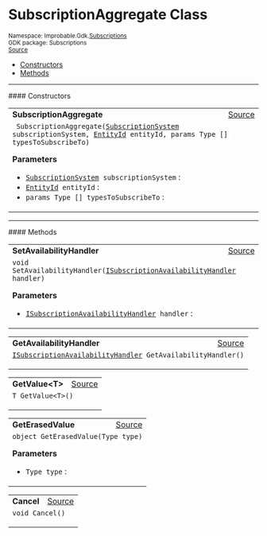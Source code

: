 
# SubscriptionAggregate Class
<sup>
Namespace: Improbable.Gdk.<a href="{{urlRoot}}/api/subscriptions-index">Subscriptions</a><br/>
GDK package: Subscriptions<br/>
<a href="https://www.github.com/spatialos/gdk-for-unity/blob/15bb5eac/workers/unity/Packages/io.improbable.gdk.core/Subscriptions/SubscriptionAggregate.cs/#L7">Source</a>
<style>
a code {
                    padding: 0em 0.25em!important;
}
code {
                    background-color: #ffffff!important;
}
</style>
</sup>
<nav id="pageToc" class="page-toc"><ul><li><a href="#constructors">Constructors</a>
<li><a href="#methods">Methods</a>
</ul></nav>












</p>
<hr style="width:100%; border-top-color:#d8d8d8" />
#### Constructors


</p>




<table width="100%">
    <tr>
        <td style="border-right:none"><b>SubscriptionAggregate</b></td>
        <td style="border-left:none; text-align:right"><a href="https://www.github.com/spatialos/gdk-for-unity/blob/15bb5eac/workers/unity/Packages/io.improbable.gdk.core/Subscriptions/SubscriptionAggregate.cs/#L16">Source</a></td>
    </tr>
    <tr>
        <td colspan="2">
<code> SubscriptionAggregate(<a href="{{urlRoot}}/api/subscriptions/subscription-system">SubscriptionSystem</a> subscriptionSystem, <a href="{{urlRoot}}/api/core/entity-id">EntityId</a> entityId, params Type [] typesToSubscribeTo)</code></p>



</p>

<b>Parameters</b>

<ul>
<li><code><a href="{{urlRoot}}/api/subscriptions/subscription-system">SubscriptionSystem</a> subscriptionSystem</code> : </li>
<li><code><a href="{{urlRoot}}/api/core/entity-id">EntityId</a> entityId</code> : </li>
<li><code>params Type [] typesToSubscribeTo</code> : </li>
</ul>





</td>
    </tr>
</table>




</p>
<hr style="width:100%; border-top-color:#d8d8d8" />
#### Methods


</p>




<table width="100%">
    <tr>
        <td style="border-right:none"><b>SetAvailabilityHandler</b></td>
        <td style="border-left:none; text-align:right"><a href="https://www.github.com/spatialos/gdk-for-unity/blob/15bb5eac/workers/unity/Packages/io.improbable.gdk.core/Subscriptions/SubscriptionAggregate.cs/#L31">Source</a></td>
    </tr>
    <tr>
        <td colspan="2">
<code>void SetAvailabilityHandler(<a href="{{urlRoot}}/api/subscriptions/i-subscription-availability-handler">ISubscriptionAvailabilityHandler</a> handler)</code></p>



</p>

<b>Parameters</b>

<ul>
<li><code><a href="{{urlRoot}}/api/subscriptions/i-subscription-availability-handler">ISubscriptionAvailabilityHandler</a> handler</code> : </li>
</ul>





</td>
    </tr>
</table>


<table width="100%">
    <tr>
        <td style="border-right:none"><b>GetAvailabilityHandler</b></td>
        <td style="border-left:none; text-align:right"><a href="https://www.github.com/spatialos/gdk-for-unity/blob/15bb5eac/workers/unity/Packages/io.improbable.gdk.core/Subscriptions/SubscriptionAggregate.cs/#L40">Source</a></td>
    </tr>
    <tr>
        <td colspan="2">
<code><a href="{{urlRoot}}/api/subscriptions/i-subscription-availability-handler">ISubscriptionAvailabilityHandler</a> GetAvailabilityHandler()</code></p>






</td>
    </tr>
</table>


<table width="100%">
    <tr>
        <td style="border-right:none"><b>GetValue&lt;T&gt;</b></td>
        <td style="border-left:none; text-align:right"><a href="https://www.github.com/spatialos/gdk-for-unity/blob/15bb5eac/workers/unity/Packages/io.improbable.gdk.core/Subscriptions/SubscriptionAggregate.cs/#L45">Source</a></td>
    </tr>
    <tr>
        <td colspan="2">
<code>T GetValue&lt;T&gt;()</code></p>






</td>
    </tr>
</table>


<table width="100%">
    <tr>
        <td style="border-right:none"><b>GetErasedValue</b></td>
        <td style="border-left:none; text-align:right"><a href="https://www.github.com/spatialos/gdk-for-unity/blob/15bb5eac/workers/unity/Packages/io.improbable.gdk.core/Subscriptions/SubscriptionAggregate.cs/#L62">Source</a></td>
    </tr>
    <tr>
        <td colspan="2">
<code>object GetErasedValue(Type type)</code></p>



</p>

<b>Parameters</b>

<ul>
<li><code>Type type</code> : </li>
</ul>





</td>
    </tr>
</table>


<table width="100%">
    <tr>
        <td style="border-right:none"><b>Cancel</b></td>
        <td style="border-left:none; text-align:right"><a href="https://www.github.com/spatialos/gdk-for-unity/blob/15bb5eac/workers/unity/Packages/io.improbable.gdk.core/Subscriptions/SubscriptionAggregate.cs/#L77">Source</a></td>
    </tr>
    <tr>
        <td colspan="2">
<code>void Cancel()</code></p>






</td>
    </tr>
</table>





